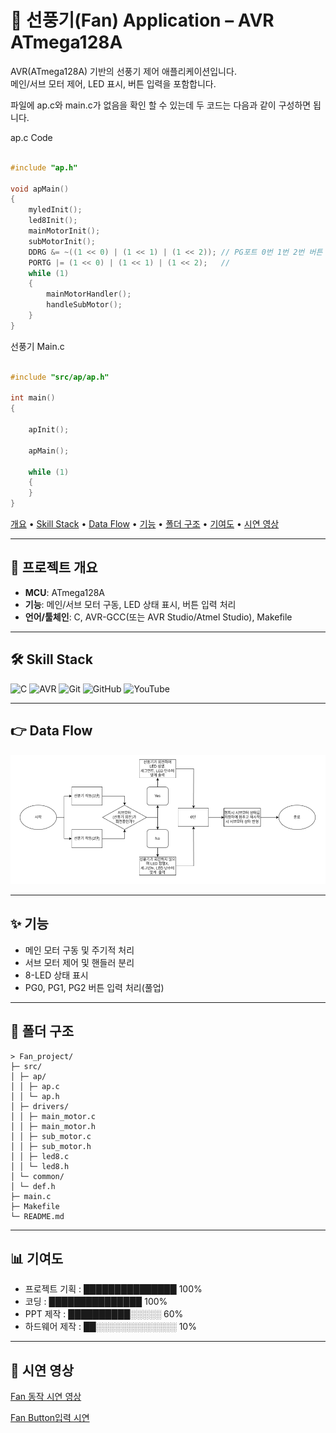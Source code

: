 # 🧊 선풍기(Fan) Application – AVR ATmega128A

AVR(ATmega128A) 기반의 선풍기 제어 애플리케이션입니다.  
메인/서브 모터 제어, LED 표시, 버튼 입력을 포함합니다.

파일에 ap.c와 main.c가 없음을 확인 할 수 있는데 두 코드는 다음과 같이 구성하면 됩니다.

ap.c Code

```c

#include "ap.h"

void apMain()
{
    myledInit();
    led8Init();
    mainMotorInit();
    subMotorInit();
    DDRG &= ~((1 << 0) | (1 << 1) | (1 << 2)); // PG포트 0번 1번 2번 버튼
    PORTG |= (1 << 0) | (1 << 1) | (1 << 2);   //
    while (1)
    {
        mainMotorHandler();
        handleSubMotor();
    }
}
```

선풍기 Main.c

```c

#include "src/ap/ap.h"

int main()
{
    
    apInit();
    
    apMain();

    while (1)
    {
    }
}

```

<p align="left">
  <a href="#-프로젝트-개요">개요</a> •
  <a href="#-skill-stack">Skill Stack</a> •
  <a href="#-data-flow">Data Flow</a> •
  <a href="#-기능">기능</a> •
  <a href="#-폴더-구조">폴더 구조</a> •
  <a href="#-기여도">기여도</a> •
  <a href="#-시연-영상">시연 영상</a>
</p>

---

## 📌 프로젝트 개요
- **MCU**: ATmega128A  
- **기능**: 메인/서브 모터 구동, LED 상태 표시, 버튼 입력 처리  
- **언어/툴체인**: C, AVR-GCC(또는 AVR Studio/Atmel Studio), Makefile

---

## 🛠 Skill Stack

![C](https://img.shields.io/badge/C-00599C?style=flat&logo=c&logoColor=white)
![AVR](https://img.shields.io/badge/AVR-EE1F26?style=flat&logo=arduino&logoColor=white)
![Git](https://img.shields.io/badge/Git-F05032?style=flat&logo=git&logoColor=white)
![GitHub](https://img.shields.io/badge/GitHub-181717?style=flat&logo=github&logoColor=white)
![YouTube](https://img.shields.io/badge/YouTube-FF0000?style=flat&logo=youtube&logoColor=white)


---

## 👉 Data Flow
![데이터 플로우도](docs/dataflow.png)


---

## ✨ 기능
- 메인 모터 구동 및 주기적 처리
- 서브 모터 제어 및 핸들러 분리
- 8-LED 상태 표시
- PG0, PG1, PG2 버튼 입력 처리(풀업)

---

## 📁 폴더 구조
```
> Fan_project/
├─ src/
│ ├─ ap/
│ │ ├─ ap.c
│ │ └─ ap.h
│ ├─ drivers/
│ │ ├─ main_motor.c
│ │ ├─ main_motor.h
│ │ ├─ sub_motor.c
│ │ ├─ sub_motor.h
│ │ ├─ led8.c
│ │ └─ led8.h
│ └─ common/
│ └─ def.h
├─ main.c
├─ Makefile
└─ README.md
```

---


## 📊 기여도


- 프로젝트 기획  : ███████████████ 100%
- 코딩         : ███████████████ 100%
- PPT 제작     : ██████████░░░░░ 60%
- 하드웨어 제작  : ██░░░░░░░░░░░░░ 10%

---

## 🎥 시연 영상
[Fan 동작 시연 영상](https://youtube.com/shorts/1hI5zOKwSYM?si=YDrBZZp4fr1kNrV7)

[Fan Button입력 시연](https://youtube.com/shorts/zhNqf4abCzI?si=6mGe7o1zvqryWyl2)



